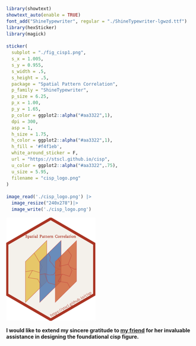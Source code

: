 
``` r
library(showtext)
showtext_auto(enable = TRUE)
font_add("ShineTypewriter", regular = "./ShineTypewriter-lgwzd.ttf")
library(hexSticker)
library(magick)

sticker(
  subplot = "./fig_cisp1.png",
  s_x = 1.005,
  s_y = 0.955,
  s_width = .5,
  s_height = .5,
  package = "Spatial Pattern Correlation",
  p_family = "ShineTypewriter",
  p_size = 6.25,
  p_x = 1.00,
  p_y = 1.65,
  p_color = ggplot2::alpha("#aa3322",1),
  dpi = 300,
  asp = 1,
  h_size = 1.75,
  h_color = ggplot2::alpha("#aa3322",1),
  h_fill = '#f4f1eb',
  white_around_sticker = F,
  url = "https://stscl.github.io/cisp",
  u_color = ggplot2::alpha("#aa3322",.75),
  u_size = 5.95,
  filename = "cisp_logo.png"
)

image_read('./cisp_logo.png') |> 
  image_resize("240x278")|> 
  image_write('./cisp_logo.png')
```

![](./cisp_logo.png)

**I would like to extend my sincere gratitude to [my
friend](https://github.com/layeyo) for her invaluable assistance in
designing the foundational cisp figure.**

